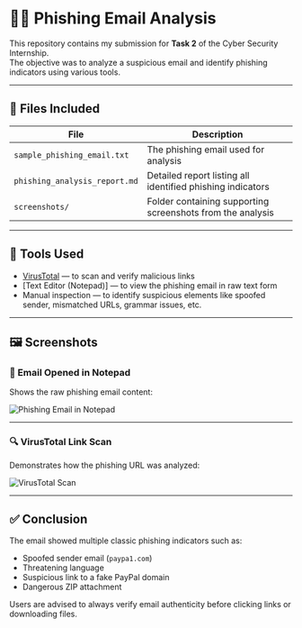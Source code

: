 # 🕵️‍♂️ Phishing Email Analysis

This repository contains my submission for **Task 2** of the Cyber Security Internship.  
The objective was to analyze a suspicious email and identify phishing indicators using various tools.

---

## 📄 Files Included

| File | Description |
|------|-------------|
| `sample_phishing_email.txt` | The phishing email used for analysis |
| `phishing_analysis_report.md` | Detailed report listing all identified phishing indicators |
| `screenshots/` | Folder containing supporting screenshots from the analysis |

---

## 🧪 Tools Used

- [VirusTotal](https://www.virustotal.com/) — to scan and verify malicious links
- [Text Editor (Notepad)] — to view the phishing email in raw text form
- Manual inspection — to identify suspicious elements like spoofed sender, mismatched URLs, grammar issues, etc.

---

## 🖼 Screenshots

### 📌 Email Opened in Notepad
Shows the raw phishing email content:

![Phishing Email in Notepad](screenshots/phishing_email_notepad.png)

---

### 🔍 VirusTotal Link Scan
Demonstrates how the phishing URL was analyzed:

![VirusTotal Scan](screenshots/virustotal_analysis.png)

---

## ✅ Conclusion

The email showed multiple classic phishing indicators such as:
- Spoofed sender email (`paypa1.com`)
- Threatening language
- Suspicious link to a fake PayPal domain
- Dangerous ZIP attachment

Users are advised to always verify email authenticity before clicking links or downloading files.

